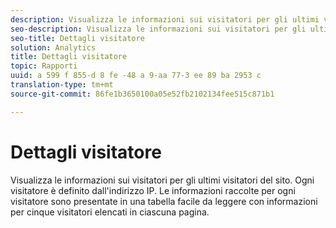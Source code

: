```yaml
---
description: Visualizza le informazioni sui visitatori per gli ultimi visitatori del sito. Ogni visitatore è definito dall'indirizzo IP. Le informazioni raccolte per ogni visitatore sono presentate in una tabella facile da leggere con informazioni per cinque visitatori elencati in ciascuna pagina.
seo-description: Visualizza le informazioni sui visitatori per gli ultimi visitatori del sito. Ogni visitatore è definito dall'indirizzo IP. Le informazioni raccolte per ogni visitatore sono presentate in una tabella facile da leggere con informazioni per cinque visitatori elencati in ciascuna pagina.
seo-title: Dettagli visitatore
solution: Analytics
title: Dettagli visitatore
topic: Rapporti
uuid: a 599 f 855-d 8 fe -48 a 9-aa 77-3 ee 89 ba 2953 c
translation-type: tm+mt
source-git-commit: 86fe1b3650100a05e52fb2102134fee515c871b1

---
```



# Dettagli visitatore

Visualizza le informazioni sui visitatori per gli ultimi visitatori del sito. Ogni visitatore è definito dall'indirizzo IP. Le informazioni raccolte per ogni visitatore sono presentate in una tabella facile da leggere con informazioni per cinque visitatori elencati in ciascuna pagina.

